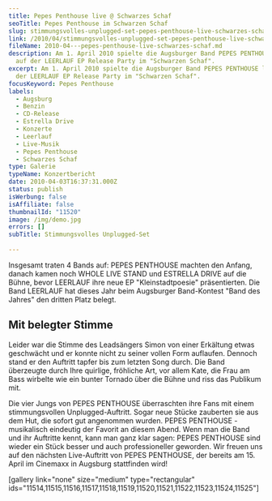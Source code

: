 ```yaml
---
title: Pepes Penthouse live @ Schwarzes Schaf
seoTitle: Pepes Penthouse im Schwarzen Schaf
slug: stimmungsvolles-unplugged-set-pepes-penthouse-live-schwarzes-schaf-1-april-2010
link: /2010/04/stimmungsvolles-unplugged-set-pepes-penthouse-live-schwarzes-schaf-1-april-2010/
fileName: 2010-04---pepes-penthouse-live-schwarzes-schaf.md
description: Am 1. April 2010 spielte die Augsburger Band PEPES PENTHOUSE live
  auf der LEERLAUF EP Release Party im "Schwarzen Schaf".
excerpt: Am 1. April 2010 spielte die Augsburger Band PEPES PENTHOUSE live auf
  der LEERLAUF EP Release Party im "Schwarzen Schaf".
focusKeyword: Pepes Penthouse
labels:
  - Augsburg
  - Benzin
  - CD-Release
  - Estrella Drive
  - Konzerte
  - Leerlauf
  - Live-Musik
  - Pepes Penthouse
  - Schwarzes Schaf
type: Galerie
typeName: Konzertbericht
date: 2010-04-03T16:37:31.000Z
status: publish
isWerbung: false
isAffiliate: false
thumbnailId: "11520"
image: /img/demo.jpg
errors: []
subTitle: Stimmungsvolles Unplugged-Set
  
---
```


Insgesamt traten 4 Bands auf: PEPES PENTHOUSE machten den Anfang, danach kamen
noch WHOLE LIVE STAND und ESTRELLA DRIVE auf die Bühne, bevor LEERLAUF ihre neue
EP "Kleinstadtpoesie" präsentierten. Die Band LEERLAUF hat dieses Jahr beim
Augsburger Band-Kontest "Band des Jahres" den dritten Platz belegt.

## Mit belegter Stimme

Leider war die Stimme des Leadsängers Simon von einer Erkältung etwas geschwächt
und er konnte nicht zu seiner vollen Form auflaufen. Dennoch stand er den
Auftritt tapfer bis zum letzten Song durch. Die Band überzeugte durch Ihre
quirlige, fröhliche Art, vor allem Kate, die Frau am Bass wirbelte wie ein
bunter Tornado über die Bühne und riss das Publikum mit.

Die vier Jungs von PEPES PENTHOUSE überraschten ihre Fans mit einem
stimmungsvollen Unplugged-Auftritt. Sogar neue Stücke zauberten sie aus dem Hut,
die sofort gut angenommen wurden. PEPES PENTHOUSE - musikalisch eindeutig der
Favorit an diesem Abend. Wenn man die Band und ihr Auftritte kennt, kann man
ganz klar sagen: PEPES PENTHOUSE sind wieder ein Stück besser und auch
professioneller geworden. Wir freuen uns auf den nächsten Live-Auftritt von
PEPES PENTHOUSE, der bereits am 15. April im Cinemaxx in Augsburg stattfinden
wird!

[gallery link="none" size="medium" type="rectangular"
ids="11514,11515,11516,11517,11518,11519,11520,11521,11522,11523,11524,11525"]

  